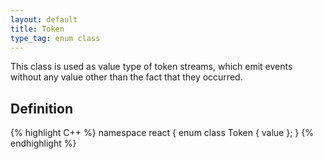 ```yaml
---
layout: default
title: Token
type_tag: enum class
---
```

This class is used as value type of token streams, which emit events without any value other than the fact that they occurred.

## Definition
{% highlight C++ %}
namespace react
{
    enum class Token { value };
}
{% endhighlight %}